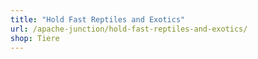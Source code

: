 ```yaml
---
title: "Hold Fast Reptiles and Exotics"
url: /apache-junction/hold-fast-reptiles-and-exotics/
shop: Tiere
---
```

